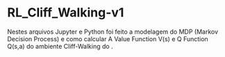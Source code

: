 # RL_Cliff_Walking-v1

Nestes arquivos Jupyter e Python foi feito a modelagem do MDP (Markov Decision Process) e como calcular A Value Function V(s) e Q Function Q(s,a) do ambiente Cliff-Walking do .
